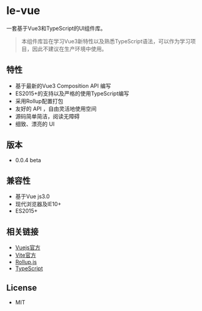 # le-vue
一套基于Vue3和TypeScript的UI组件库。
> 本组件库旨在学习Vue3新特性以及熟悉TypeScript语法，可以作为学习项目，因此不建议在生产环境中使用。
## 特性
* 基于最新的Vue3 Composition API 编写
* ES2015+的支持以及严格的使用TypeScript编写
* 采用Rollup配置打包
* 友好的 API ，自由灵活地使用空间
* 源码简单简洁，阅读无障碍
* 细致、漂亮的 UI

## 版本
* 0.0.4 beta

## 兼容性
* 基于Vue js3.0
* 现代浏览器及IE10+
* ES2015+

## 相关链接
* [Vuejs官方](https://cn.vuejs.org/index.html)
* [Vite官方](https://github.com/vitejs/vite)
* [Rollup.js](https://www.rollupjs.com/)
* [TypeScript](https://www.typescriptlang.org/)

## License
* MIT
